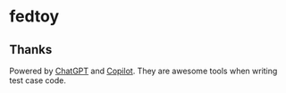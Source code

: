 # fedtoy

## Thanks

Powered by [ChatGPT](https://chat.openai.com/) and [Copilot](https://copilot.github.com/). They are awesome tools when writing test case code.
